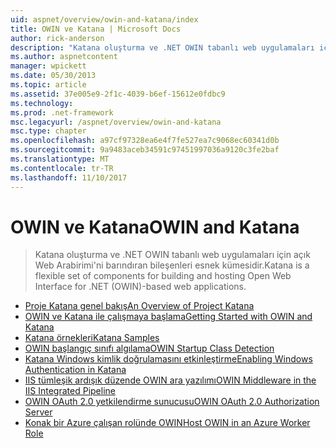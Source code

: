 ```yaml
---
uid: aspnet/overview/owin-and-katana/index
title: OWIN ve Katana | Microsoft Docs
author: rick-anderson
description: "Katana oluşturma ve .NET OWIN tabanlı web uygulamaları için açık Web Arabirimi'ni barındıran bileşenleri esnek kümesidir."
ms.author: aspnetcontent
manager: wpickett
ms.date: 05/30/2013
ms.topic: article
ms.assetid: 37e005e9-2f1c-4039-b6ef-15612e0fdbc9
ms.technology: 
ms.prod: .net-framework
msc.legacyurl: /aspnet/overview/owin-and-katana
msc.type: chapter
ms.openlocfilehash: a97cf97328ea6e4f7fe527ea7c9068ec60341d0b
ms.sourcegitcommit: 9a9483aceb34591c97451997036a9120c3fe2baf
ms.translationtype: MT
ms.contentlocale: tr-TR
ms.lasthandoff: 11/10/2017
---
```

<a name="owin-and-katana"></a><span data-ttu-id="84139-103">OWIN ve Katana</span><span class="sxs-lookup"><span data-stu-id="84139-103">OWIN and Katana</span></span>
====================
> <span data-ttu-id="84139-104">Katana oluşturma ve .NET OWIN tabanlı web uygulamaları için açık Web Arabirimi'ni barındıran bileşenleri esnek kümesidir.</span><span class="sxs-lookup"><span data-stu-id="84139-104">Katana is a flexible set of components for building and hosting Open Web Interface for .NET (OWIN)-based web applications.</span></span>


- [<span data-ttu-id="84139-105">Proje Katana genel bakış</span><span class="sxs-lookup"><span data-stu-id="84139-105">An Overview of Project Katana</span></span>](an-overview-of-project-katana.md)
- [<span data-ttu-id="84139-106">OWIN ve Katana ile çalışmaya başlama</span><span class="sxs-lookup"><span data-stu-id="84139-106">Getting Started with OWIN and Katana</span></span>](getting-started-with-owin-and-katana.md)
- [<span data-ttu-id="84139-107">Katana örnekleri</span><span class="sxs-lookup"><span data-stu-id="84139-107">Katana Samples</span></span>](katana-samples.md)
- [<span data-ttu-id="84139-108">OWIN başlangıç sınıfı algılama</span><span class="sxs-lookup"><span data-stu-id="84139-108">OWIN Startup Class Detection</span></span>](owin-startup-class-detection.md)
- [<span data-ttu-id="84139-109">Katana Windows kimlik doğrulamasını etkinleştirme</span><span class="sxs-lookup"><span data-stu-id="84139-109">Enabling Windows Authentication in Katana</span></span>](enabling-windows-authentication-in-katana.md)
- [<span data-ttu-id="84139-110">IIS tümleşik ardışık düzende OWIN ara yazılımı</span><span class="sxs-lookup"><span data-stu-id="84139-110">OWIN Middleware in the IIS Integrated Pipeline</span></span>](owin-middleware-in-the-iis-integrated-pipeline.md)
- [<span data-ttu-id="84139-111">OWIN OAuth 2.0 yetkilendirme sunucusu</span><span class="sxs-lookup"><span data-stu-id="84139-111">OWIN OAuth 2.0 Authorization Server</span></span>](owin-oauth-20-authorization-server.md)
- [<span data-ttu-id="84139-112">Konak bir Azure çalışan rolünde OWIN</span><span class="sxs-lookup"><span data-stu-id="84139-112">Host OWIN in an Azure Worker Role</span></span>](host-owin-in-an-azure-worker-role.md)
